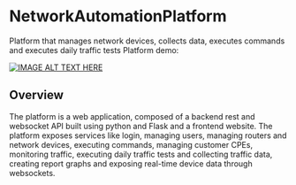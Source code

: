 # NetworkAutomationPlatform
Platform that manages network devices, collects data, executes commands and executes daily traffic tests
Platform demo:

[![IMAGE ALT TEXT HERE](https://img.youtube.com/vi/u88NKXO2-Fs/1.jpg)](https://youtu.be/u88NKXO2-Fs?t=954)
## Overview
The platform is a web application, composed of a backend rest and websocket API built using python and Flask and a frontend website.
The platform exposes services like login, managing users, managing routers and network devices, executing commands, managing customer CPEs, monitoring traffic, executing daily traffic tests and collecting traffic data, creating report graphs and exposing real-time device data through websockets.
